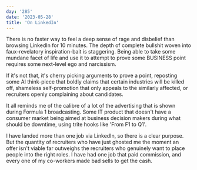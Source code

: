 ```yaml
---
day: '285'
date: '2023-05-28'
title: 'On LinkedIn'
---
```


There is no faster way to feel a deep sense of rage and disbelief than browsing LinkedIn for 10 minutes. The depth of complete bullshit woven into faux-revelatory inspiration-bait is staggering. Being able to take some mundane facet of life and use it to attempt to prove some BUSINESS point requires some next-level ego and narcissism.

If it's not that, it's cherry picking arguments to prove a point, reposting some AI think-piece that boldly claims that certain industries will be killed off, shameless self-promotion that only appeals to the similarly affected, or recruiters openly complaining about candidates.

It all reminds me of the calibre of a lot of the advertising that is shown during Formula 1 broadcasting. Some IT product that doesn't have a consumer market being aimed at business decision makers during what should be downtime, using trite hooks like 'From F1 to Q1'.

I have landed more than one job via LinkedIn, so there is a clear purpose. But the quantity of recruiters who have just ghosted me the moment an offer isn't viable far outweighs the recruiters who genuinely want to place people into the right roles. I have had one job that paid commission, and every one of my co-workers made bad sells to get the cash.

